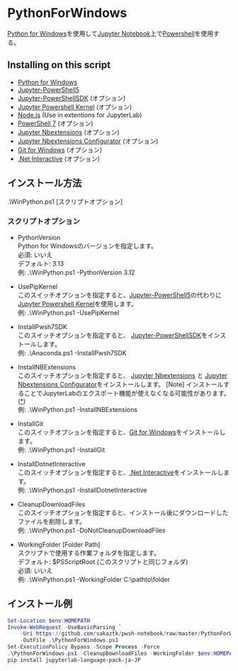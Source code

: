 # PythonForWindows
[Python for Windows](https://www.python.org/)を使用して[Jupyter Notebook](https://jupyter.org/)上で[Powershell](https://github.com/PowerShell/PowerShell)を使用する。  

## Installing on this script
- [Python for Windows](https://www.python.org/)
- [Jupyter-PowerShell5](https://github.com/DeepAQ/Jupyter-PowerShell5)
- [Jupyter-PowerShellSDK](https://github.com/sakaztk/Jupyter-PowerShellSDK) (オプション)
- [Jupyter Powershell Kernel](https://github.com/vors/jupyter-powershell) (オプション)
- [Node.js](https://nodejs.org/) (Use in extentions for JupyterLab)
- [PowerShell 7](https://github.com/PowerShell/PowerShell) (オプション)
- [Jupyter Nbextensions](https://github.com/ipython-contrib/jupyter_contrib_nbextensions) (オプション)
- [Jupyter Nbextensions Configurator](https://github.com/Jupyter-contrib/jupyter_nbextensions_configurator) (オプション)
- [Git for Windows](https://gitforwindows.org/) (オプション)
- [.Net Interactive](https://github.com/dotnet/interactive) (オプション)

## インストール方法
.\WinPython.ps1 [スクリプトオプション]

### スクリプトオプション
- PythonVersion  
Python for Windowsのバージョンを指定します。  
必須: いいえ  
デフォルト: 3.13  
例: .\WinPython.ps1 -PythonVersion 3.12

- UsePipKernel  
このスイッチオプションを指定すると、[Jupyter-PowerShell5](https://github.com/DeepAQ/Jupyter-PowerShell5)の代わりに[Jupyter Powershell Kernel](https://github.com/vors/jupyter-powershell)を使用します。  
例: .\WinPython.ps1 -UsePipKernel

- InstallPwsh7SDK  
このスイッチオプションを指定すると、 [Jupyter-PowerShellSDK](https://github.com/sakaztk/Jupyter-PowerShellSDK)をインストールします。  
例: .\Anaconda.ps1 -InstallPwsh7SDK

- InstallNBExtensions  
このスイッチオプションを指定すると、 [Jupyter Nbextensions](https://github.com/ipython-contrib/jupyter_contrib_nbextensions) と [Jupyter Nbextensions Configurator](https://github.com/Jupyter-contrib/jupyter_nbextensions_configurator)をインストールします。 
[Note] インストールすることでJupyterLabのエクスポート機能が使えなくなる可能性があります。([*](https://github.com/jupyterlab/jupyterlab-desktop/issues/465))  
例: .\WinPython.ps1 -InstallNBExtensions

- InstallGit  
このスイッチオプションを指定すると、[Git for Windows](https://gitforwindows.org/)をインストールします。  
例: .\WinPython.ps1 -InstallGit

- InstallDotnetInteractive  
このスイッチオプションを指定すると、[.Net Interactive](https://github.com/dotnet/interactive)をインストールします。  
例: .\WinPython.ps1 -InstallDotnetInteractive

- CleanupDownloadFiles  
このスイッチオプションを指定すると、インストール後にダウンロードしたファイルを削除します。  
例: .\WinPython.ps1 -DoNotCleanupDownloadFiles

- WorkingFolder [Folder Path]  
スクリプトで使用する作業フォルダを指定します。  
デフォルト: $PSScriptRoot (このスクリプトと同じフォルダ)  
必須: いいえ  
例: .\WinPython.ps1 -WorkingFolder C:\pathto\folder

## インストール例
``` PowerShell
Set-Location $env:HOMEPATH
Invoke-WebRequest -UseBasicParsing `
    -Uri https://github.com/sakaztk/pwsh-notebook/raw/master/PythonForWindows/PythonForWindows.ps1 `
    -OutFile .\PythonForWindows.ps1
Set-ExecutionPolicy Bypass -Scope Process -Force
.\PythonForWindows.ps1 -CleanupDownloadFiles -WorkingFolder $env:HOMEPATH -Verbose
pip install jupyterlab-language-pack-ja-JP
```